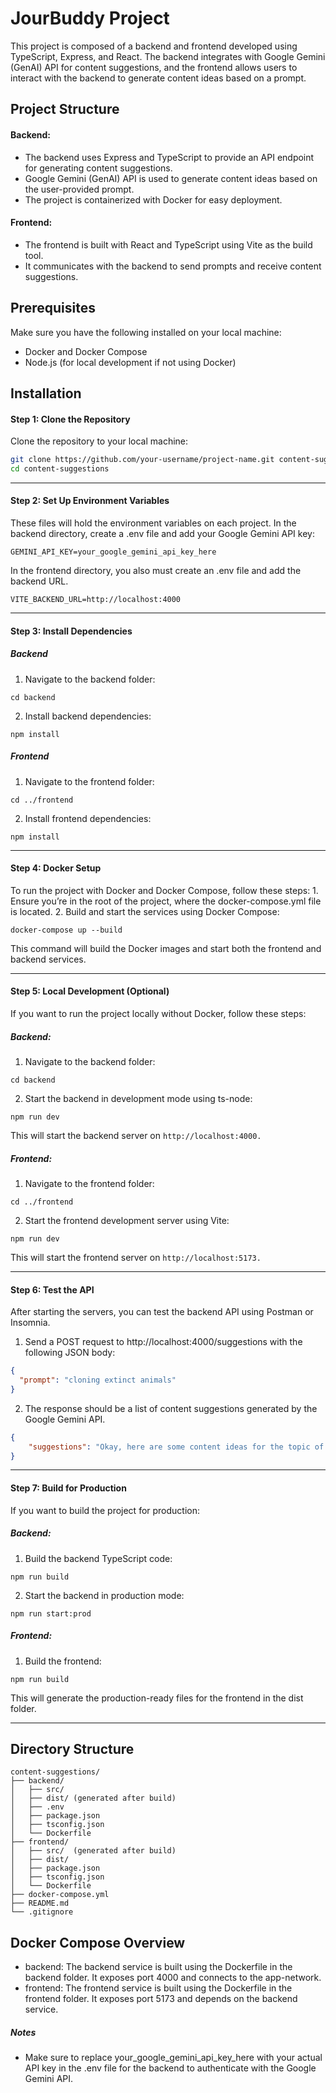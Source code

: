 # JourBuddy Project

This project is composed of a backend and frontend developed using TypeScript, Express, and React. The backend integrates with Google Gemini (GenAI) API for content suggestions, and the frontend allows users to interact with the backend to generate content ideas based on a prompt.

## Project Structure
#### Backend:
-	The backend uses Express and TypeScript to provide an API endpoint for generating content suggestions.
-	Google Gemini (GenAI) API is used to generate content ideas based on the user-provided prompt.
-	The project is containerized with Docker for easy deployment.
#### Frontend:
-	The frontend is built with React and TypeScript using Vite as the build tool.
-	It communicates with the backend to send prompts and receive content suggestions.

## Prerequisites

Make sure you have the following installed on your local machine:
-	Docker and Docker Compose
-	Node.js (for local development if not using Docker)

## Installation
#### Step 1: Clone the Repository

Clone the repository to your local machine:

```bash
git clone https://github.com/your-username/project-name.git content-suggestions
cd content-suggestions
```
---

#### Step 2: Set Up Environment Variables

These files will hold the environment variables on each project.
In the backend directory, create a .env file and add your Google Gemini API key:

`GEMINI_API_KEY=your_google_gemini_api_key_here`

In the frontend directory, you also must create an .env file and add the backend URL.

`VITE_BACKEND_URL=http://localhost:4000`

---

#### Step 3: Install Dependencies

##### Backend
1.	Navigate to the backend folder:

`cd backend`


2.	Install backend dependencies:

`npm install`



##### Frontend
1.	Navigate to the frontend folder:

`cd ../frontend`


2.	Install frontend dependencies:

`npm install`


---

#### Step 4: Docker Setup

To run the project with Docker and Docker Compose, follow these steps:
	1.	Ensure you’re in the root of the project, where the docker-compose.yml file is located.
	2.	Build and start the services using Docker Compose:

`docker-compose up --build`



This command will build the Docker images and start both the frontend and backend services.

---

#### Step 5: Local Development (Optional)

If you want to run the project locally without Docker, follow these steps:

##### Backend:
1.	Navigate to the backend folder:

`cd backend`


2.	Start the backend in development mode using ts-node:

`npm run dev`



This will start the backend server on `http://localhost:4000.`

##### Frontend:
1.	Navigate to the frontend folder:

`cd ../frontend`


2.	Start the frontend development server using Vite:

`npm run dev`



This will start the frontend server on `http://localhost:5173.`

---

#### Step 6: Test the API

After starting the servers, you can test the backend API using Postman or Insomnia.
1.	Send a POST request to http://localhost:4000/suggestions with the following JSON body:

```json
{
  "prompt": "cloning extinct animals"
}
```


2.	The response should be a list of content suggestions generated by the Google Gemini API. 
```json
{
	"suggestions": "Okay, here are some content ideas for the topic of \"cloning extinct animals,\" varying in style and purpose:\n\n*   **\"De-extinction Dilemma: The Ethics of Cloning Long-Gone Species\"** (A long-form article exploring the ethical considerations, covering arguments for and against, potential ecological impacts, and societal responsibilities.)\n*   **\"Jurassic Park...In Real Life? Scientists Closer Than Ever to Cloning Extinct Animals\"** (A news piece summarizing recent breakthroughs and milestones in the field, highlighting specific animals and timelines.)\n*   **\"Top 5 Animals We Could (Potentially) Clone and Why\"** (A visually engaging social media post – think a short video or carousel – outlining the animals with the best chances of resurrection and their importance.)\n*   **\"Beyond the Mammoth: How De-extinction Technology Could Revolutionize Conservation Efforts\"** (An evergreen article focusing on the positive impacts of cloning technology on modern endangered species, reframing the discussion beyond just bringing back the dead.)\n*   **\"Cloning Extinct Animals: A Glossary of Terms You Need to Know\"** (A helpful guide breaking down the science behind cloning in simple terms, ideal for newcomers to the topic and improving search engine optimization.)\n"
}
```

---

#### Step 7: Build for Production

If you want to build the project for production:

##### Backend:
1.	Build the backend TypeScript code:

`npm run build`


2.	Start the backend in production mode:

`npm run start:prod`



##### Frontend:
1.	Build the frontend:

`npm run build`



This will generate the production-ready files for the frontend in the dist folder.

---

## Directory Structure

```
content-suggestions/
├── backend/
│   ├── src/                    
│   ├── dist/ (generated after build)
│   ├── .env                    
│   ├── package.json            
│   ├── tsconfig.json           
│   └── Dockerfile              
├── frontend/
│   ├── src/  (generated after build)
│   ├── dist/                   
│   ├── package.json            
│   ├── tsconfig.json           
│   └── Dockerfile              
├── docker-compose.yml          
├── README.md                   
└── .gitignore                  
```

## Docker Compose Overview
-	backend: The backend service is built using the Dockerfile in the backend folder. It exposes port 4000 and connects to the app-network.
-	frontend: The frontend service is built using the Dockerfile in the frontend folder. It exposes port 5173 and depends on the backend service.

##### Notes
-	Make sure to replace your_google_gemini_api_key_here with your actual API key in the .env file for the backend to authenticate with the Google Gemini API.

